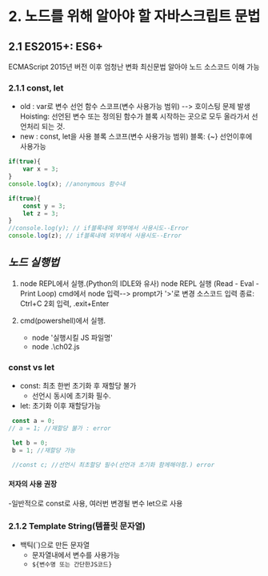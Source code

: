 # 2. 노드를 위해 알아야 할 자바스크립트 문법

## 2.1 ES2015+: ES6+
ECMAScript 2015년 버전 이후 엄청난 변화
최신문법 알아야 노드 소스코드 이해 가능

### 2.1.1 const, let
- old : var로 변수 선언
    함수 스코프(변수 사용가능 범위)
    --> 호이스팅 문제 발생
        Hoisting: 선언된 변수 또는 정의된 함수가 블록 시작하는 곳으로
            모두 올라가서 선언처리 되는 것.
- new : const, let을 사용
    블록 스코프(변수 사용가능 범위)
    블록: {~}
    선언이후에 사용가능
```js
if(true){
    var x = 3;
}
console.log(x); //anonymous 함수내

if(true){
    const y = 3;
    let z = 3;
}
//console.log(y); // if블록내에 외부에서 사용시도--Error
console.log(z); // if블록내에 외부에서 사용시도--Error
```
## *노드 실행법*
1. node REPL에서 실행.(Python의 IDLE와 유사)
    node REPL 실행 (Read - Eval - Print Loop)
        cmd에서 node 입력--> prompt가 '>'로 변경
    소스코드 입력
    종료: Ctrl+C 2회 입력, .exit+Enter

2. cmd(powershell)에서 실행.
    - node '실행시킬 JS 파일명'
    - node .\ch02.js

### const vs let
- const: 최초 한번 초기화 후 재할당 불가
    - 선언시 동시에 초기화 필수.
- let: 초기화 이후 재할당가능

```js
 const a = 0;
// a = 1; //재할당 불가 : error

 let b = 0;
 b = 1; //재할당 가능

 //const c; //선언시 최초할당 필수(선언과 초기화 함께해야함.) error
```

#### 저자의 사용 권장
-일반적으로 const로 사용, 여러번 변경될 변수 let으로 사용

### 2.1.2 Template String(템플릿 문자열)
* 백틱(`)으로 만든 문자열
    - 문자열내에서 변수를 사용가능
    - `${변수명 또는 간단한JS코드}`